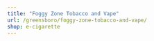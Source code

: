 ```yaml
---
title: "Foggy Zone Tobacco and Vape"
url: /greensboro/foggy-zone-tobacco-and-vape/
shop: e-cigarette
---
```

